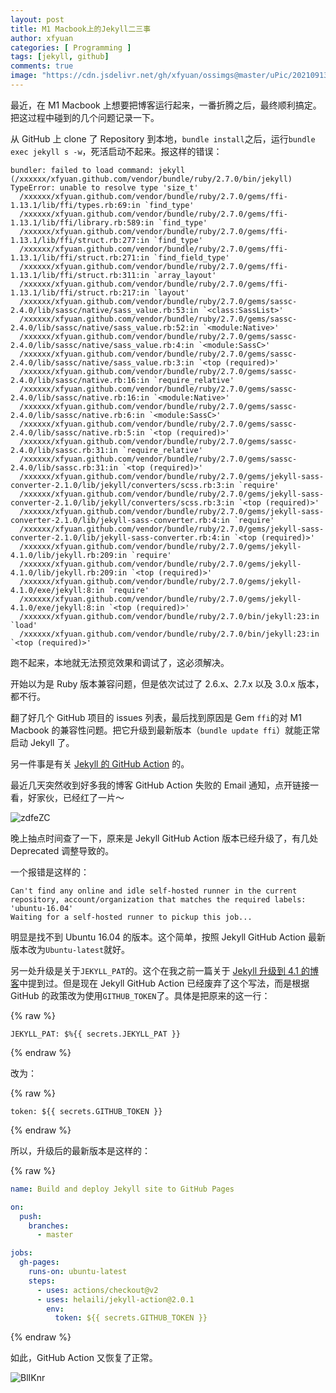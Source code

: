 ```yaml
---
layout: post
title: M1 Macbook上的Jekyll二三事
author: xfyuan
categories: [ Programming ]
tags: [jekyll, github]
comments: true
image: "https://cdn.jsdelivr.net/gh/xfyuan/ossimgs@master/uPic/20210913-225138.jpg"
---
```


最近，在 M1 Macbook 上想要把博客运行起来，一番折腾之后，最终顺利搞定。把这过程中碰到的几个问题记录一下。

从 GitHub 上 clone 了 Repository 到本地，`bundle install`之后，运行`bundle exec jekyll s -w`，死活启动不起来。报这样的错误：

```
bundler: failed to load command: jekyll (/xxxxxx/xfyuan.github.com/vendor/bundle/ruby/2.7.0/bin/jekyll)
TypeError: unable to resolve type 'size_t'
  /xxxxxx/xfyuan.github.com/vendor/bundle/ruby/2.7.0/gems/ffi-1.13.1/lib/ffi/types.rb:69:in `find_type'
  /xxxxxx/xfyuan.github.com/vendor/bundle/ruby/2.7.0/gems/ffi-1.13.1/lib/ffi/library.rb:589:in `find_type'
  /xxxxxx/xfyuan.github.com/vendor/bundle/ruby/2.7.0/gems/ffi-1.13.1/lib/ffi/struct.rb:277:in `find_type'
  /xxxxxx/xfyuan.github.com/vendor/bundle/ruby/2.7.0/gems/ffi-1.13.1/lib/ffi/struct.rb:271:in `find_field_type'
  /xxxxxx/xfyuan.github.com/vendor/bundle/ruby/2.7.0/gems/ffi-1.13.1/lib/ffi/struct.rb:311:in `array_layout'
  /xxxxxx/xfyuan.github.com/vendor/bundle/ruby/2.7.0/gems/ffi-1.13.1/lib/ffi/struct.rb:217:in `layout'
  /xxxxxx/xfyuan.github.com/vendor/bundle/ruby/2.7.0/gems/sassc-2.4.0/lib/sassc/native/sass_value.rb:53:in `<class:SassList>'
  /xxxxxx/xfyuan.github.com/vendor/bundle/ruby/2.7.0/gems/sassc-2.4.0/lib/sassc/native/sass_value.rb:52:in `<module:Native>'
  /xxxxxx/xfyuan.github.com/vendor/bundle/ruby/2.7.0/gems/sassc-2.4.0/lib/sassc/native/sass_value.rb:4:in `<module:SassC>'
  /xxxxxx/xfyuan.github.com/vendor/bundle/ruby/2.7.0/gems/sassc-2.4.0/lib/sassc/native/sass_value.rb:3:in `<top (required)>'
  /xxxxxx/xfyuan.github.com/vendor/bundle/ruby/2.7.0/gems/sassc-2.4.0/lib/sassc/native.rb:16:in `require_relative'
  /xxxxxx/xfyuan.github.com/vendor/bundle/ruby/2.7.0/gems/sassc-2.4.0/lib/sassc/native.rb:16:in `<module:Native>'
  /xxxxxx/xfyuan.github.com/vendor/bundle/ruby/2.7.0/gems/sassc-2.4.0/lib/sassc/native.rb:6:in `<module:SassC>'
  /xxxxxx/xfyuan.github.com/vendor/bundle/ruby/2.7.0/gems/sassc-2.4.0/lib/sassc/native.rb:5:in `<top (required)>'
  /xxxxxx/xfyuan.github.com/vendor/bundle/ruby/2.7.0/gems/sassc-2.4.0/lib/sassc.rb:31:in `require_relative'
  /xxxxxx/xfyuan.github.com/vendor/bundle/ruby/2.7.0/gems/sassc-2.4.0/lib/sassc.rb:31:in `<top (required)>'
  /xxxxxx/xfyuan.github.com/vendor/bundle/ruby/2.7.0/gems/jekyll-sass-converter-2.1.0/lib/jekyll/converters/scss.rb:3:in `require'
  /xxxxxx/xfyuan.github.com/vendor/bundle/ruby/2.7.0/gems/jekyll-sass-converter-2.1.0/lib/jekyll/converters/scss.rb:3:in `<top (required)>'
  /xxxxxx/xfyuan.github.com/vendor/bundle/ruby/2.7.0/gems/jekyll-sass-converter-2.1.0/lib/jekyll-sass-converter.rb:4:in `require'
  /xxxxxx/xfyuan.github.com/vendor/bundle/ruby/2.7.0/gems/jekyll-sass-converter-2.1.0/lib/jekyll-sass-converter.rb:4:in `<top (required)>'
  /xxxxxx/xfyuan.github.com/vendor/bundle/ruby/2.7.0/gems/jekyll-4.1.0/lib/jekyll.rb:209:in `require'
  /xxxxxx/xfyuan.github.com/vendor/bundle/ruby/2.7.0/gems/jekyll-4.1.0/lib/jekyll.rb:209:in `<top (required)>'
  /xxxxxx/xfyuan.github.com/vendor/bundle/ruby/2.7.0/gems/jekyll-4.1.0/exe/jekyll:8:in `require'
  /xxxxxx/xfyuan.github.com/vendor/bundle/ruby/2.7.0/gems/jekyll-4.1.0/exe/jekyll:8:in `<top (required)>'
  /xxxxxx/xfyuan.github.com/vendor/bundle/ruby/2.7.0/bin/jekyll:23:in `load'
  /xxxxxx/xfyuan.github.com/vendor/bundle/ruby/2.7.0/bin/jekyll:23:in `<top (required)>'
```

跑不起来，本地就无法预览效果和调试了，这必须解决。

开始以为是 Ruby 版本兼容问题，但是依次试过了 2.6.x、2.7.x 以及 3.0.x 版本，都不行。

翻了好几个 GitHub 项目的 issues 列表，最后找到原因是 Gem `ffi`的对 M1 Macbook 的兼容性问题。把它升级到最新版本（`bundle update ffi`）就能正常启动 Jekyll 了。

另一件事是有关 [Jekyll 的 GitHub Action](https://github.com/helaili/jekyll-action) 的。

最近几天突然收到好多我的博客 GitHub Action 失败的 Email 通知，点开链接一看，好家伙，已经红了一片～

![zdfeZC](https://cdn.jsdelivr.net/gh/xfyuan/ossimgs@master/uPic/zdfeZC.png)

晚上抽点时间查了一下，原来是 Jekyll GitHub Action 版本已经升级了，有几处 Deprecated 调整导致的。

一个报错是这样的：

```
Can't find any online and idle self-hosted runner in the current repository, account/organization that matches the required labels: 'ubuntu-16.04'
Waiting for a self-hosted runner to pickup this job...
```

明显是找不到 Ubuntu 16.04 的版本。这个简单，按照 Jekyll GitHub Action 最新版本改为`Ubuntu-latest`就好。

另一处升级是关于`JEKYLL_PAT`的。这个在我之前一篇关于 [Jekyll 升级到 4.1 的博客](https://xfyuan.github.io/2020/06/update-blog-to-jekyll-4-1-with-github-actions/)中提到过。但是现在 Jekyll GitHub Action 已经废弃了这个写法，而是根据 GitHub 的政策改为使用`GITHUB_TOKEN`了。具体是把原来的这一行：

{% raw %}

```
JEKYLL_PAT: $%{{ secrets.JEKYLL_PAT }}
```
{% endraw %}

改为：

{% raw %}

```
token: ${{ secrets.GITHUB_TOKEN }}
```
{% endraw %}

所以，升级后的最新版本是这样的：

{% raw %}

```yaml
name: Build and deploy Jekyll site to GitHub Pages

on:
  push:
    branches:
      - master

jobs:
  gh-pages:
    runs-on: ubuntu-latest
    steps:
      - uses: actions/checkout@v2
      - uses: helaili/jekyll-action@2.0.1
        env:
          token: ${{ secrets.GITHUB_TOKEN }}
```
{% endraw %}

如此，GitHub Action 又恢复了正常。

![BlIKnr](https://cdn.jsdelivr.net/gh/xfyuan/ossimgs@master/uPic/BlIKnr.png)
